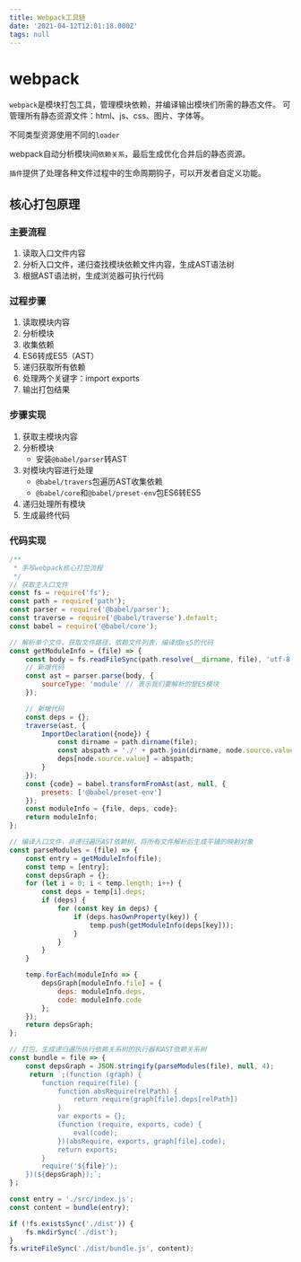```yaml
---
title: Webpack工具链
date: '2021-04-12T12:01:18.000Z'
tags: null
---
```


# webpack

`webpack`是模块打包工具，管理模块依赖，并编译输出模块们所需的静态文件。  可管理所有静态资源文件：html、js、css、图片、字体等。

不同类型资源使用不同的`loader`

webpack自动分析模块间`依赖关系`，最后生成优化合并后的静态资源。

`插件`提供了处理各种文件过程中的生命周期钩子，可以开发者自定义功能。

## 核心打包原理

### 主要流程

1. 读取入口文件内容
2. 分析入口文件，递归查找模块依赖文件内容，生成AST语法树
3. 根据AST语法树，生成浏览器可执行代码

### 过程步骤

1. 读取模块内容
2. 分析模块
3. 收集依赖
4. ES6转成ES5（AST）
5. 递归获取所有依赖
6. 处理两个关键字：import exports
7. 输出打包结果

### 步骤实现

1. 获取主模块内容
2. 分析模块
   * 安装`@babel/parser`转AST
3. 对模块内容进行处理
   * `@babel/travers`包遍历AST收集依赖
   * `@babel/core`和`@babel/preset-env`包ES6转ES5
4. 递归处理所有模块
5. 生成最终代码

### 代码实现

```javascript
/**
 * 手写webpack核心打包流程
 */
// 获取主入口文件
const fs = require('fs');
const path = require('path');
const parser = require('@babel/parser');
const traverse = require('@babel/traverse').default;
const babel = require('@babel/core');

// 解析单个文件，获取文件路径，依赖文件列表，编译成es5的代码
const getModuleInfo = (file) => {
    const body = fs.readFileSync(path.resolve(__dirname, file), 'utf-8');
    // 新增代码
    const ast = parser.parse(body, {
        sourceType: 'module' // 表示我们要解析的是ES模块
    });

    // 新增代码
    const deps = {};
    traverse(ast, {
        ImportDeclaration({node}) {
            const dirname = path.dirname(file);
            const abspath = './' + path.join(dirname, node.source.value);
            deps[node.source.value] = abspath;
        }
    });
    const {code} = babel.transformFromAst(ast, null, {
        presets: ['@babel/preset-env']
    });
    const moduleInfo = {file, deps, code};
    return moduleInfo;
};

// 编译入口文件，非递归遍历AST依赖树，将所有文件解析后生成平铺的映射对象
const parseModules = (file) => {
    const entry = getModuleInfo(file);
    const temp = [entry];
    const depsGraph = {};
    for (let i = 0; i < temp.length; i++) {
        const deps = temp[i].deps;
        if (deps) {
            for (const key in deps) {
                if (deps.hasOwnProperty(key)) {
                    temp.push(getModuleInfo(deps[key]));
                }
            }
        }
    }

    temp.forEach(moduleInfo => {
        depsGraph[moduleInfo.file] = {
            deps: moduleInfo.deps,
            code: moduleInfo.code
        };
    });
    return depsGraph;
};

// 打包，生成递归遍历执行依赖关系树的执行器和AST依赖关系树
const bundle = file => {
    const depsGraph = JSON.stringify(parseModules(file), null, 4);
     return `;(function (graph) {
        function require(file) {
            function absRequire(relPath) {
                return require(graph[file].deps[relPath])
            }
            var exports = {};
            (function (require, exports, code) {
                eval(code);
            })(absRequire, exports, graph[file].code);
            return exports;
        }
        require('${file}');
    })(${depsGraph});`;
}；

const entry = './src/index.js';
const content = bundle(entry);

if (!fs.existsSync('./dist')) {
    fs.mkdirSync('./dist');
}
fs.writeFileSync('./dist/bundle.js', content);
```

